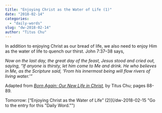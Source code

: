 ```yaml
---
title: "Enjoying Christ as the Water of Life (1)"
date: "2018-02-14"
categories: 
  - "daily-words"
slug: "dw-2018-02-14"
author: "Titus Chu"
---
```


In addition to enjoying Christ as our bread of life, we also need to enjoy Him as the water of life to quench our thirst. John 7:37–38 says,

_Now on the last day, the great day of the feast, Jesus stood and cried out, saying, “If anyone is thirsty, let him come to Me and drink. He who believes in Me, as the Scripture said, ‘From his innermost being will flow rivers of living water.’”_

Adapted from _[Born Again: Our New Life in Christ](/book-born-again/ "Go to the listing for this book."),_ by Titus Chu; pages 88-89.

Tomorrow: [“Enjoying Christ as the Water of Life” (2)](/dw-2018-02-15 "Go to the entry for this "Daily Word."")
